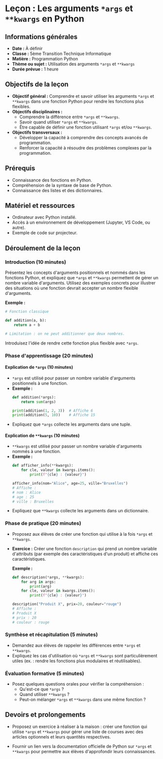 # Leçon : Les arguments `*args` et `**kwargs` en Python

## Informations générales

- **Date :** À définir
- **Classe :** 5ème Transition Technique Informatique
- **Matière :** Programmation Python
- **Thème ou sujet :** Utilisation des arguments `*args` et `**kwargs`
- **Durée prévue :** 1 heure

## Objectifs de la leçon

- **Objectif général :** Comprendre et savoir utiliser les arguments `*args` et `**kwargs` dans une fonction Python pour rendre les fonctions plus flexibles.
- **Objectifs disciplinaires :**
  - Comprendre la différence entre `*args` et `**kwargs`.
  - Savoir quand utiliser `*args` et `**kwargs`.
  - Être capable de définir une fonction utilisant `*args` et/ou `**kwargs`.
- **Objectifs transversaux :**
  - Développer la capacité à comprendre des concepts avancés de programmation.
  - Renforcer la capacité à résoudre des problèmes complexes par la programmation.

## Prérequis

- Connaissance des fonctions en Python.
- Compréhension de la syntaxe de base de Python.
- Connaissance des listes et des dictionnaires.

## Matériel et ressources

- Ordinateur avec Python installé.
- Accès à un environnement de développement (Jupyter, VS Code, ou autre).
- Exemple de code sur projecteur.

## Déroulement de la leçon

### Introduction (10 minutes)

Présentez les concepts d'arguments positionnels et nommés dans les fonctions Python, et expliquez que `*args` et `**kwargs` permettent de gérer un nombre variable d'arguments. Utilisez des exemples concrets pour illustrer des situations où une fonction devrait accepter un nombre flexible d'arguments.

**Exemple :**
```python
# Fonction classique

def addition(a, b):
    return a + b

# Limitation : on ne peut additionner que deux nombres.
```

Introduisez l'idée de rendre cette fonction plus flexible avec `*args`.

### Phase d'apprentissage (20 minutes)

#### Explication de `*args` (10 minutes)

- `*args` est utilisé pour passer un nombre variable d'arguments positionnels à une fonction.
- **Exemple :**
  ```python
  def addition(*args):
      return sum(args)
  
  print(addition(1, 2, 3))  # Affiche 6
  print(addition(5, 10))    # Affiche 15
  ```
- Expliquez que `*args` collecte les arguments dans une tuple.

#### Explication de `**kwargs` (10 minutes)

- `**kwargs` est utilisé pour passer un nombre variable d'arguments nommés à une fonction.
- **Exemple :**
  ```python
  def afficher_info(**kwargs):
      for cle, valeur in kwargs.items():
          print(f"{cle} : {valeur}")
  
  afficher_info(nom="Alice", age=25, ville="Bruxelles")
  # Affiche :
  # nom : Alice
  # age : 25
  # ville : Bruxelles
  ```
- Expliquez que `**kwargs` collecte les arguments dans un dictionnaire.

### Phase de pratique (20 minutes)

- Proposez aux élèves de créer une fonction qui utilise à la fois `*args` et `**kwargs`.
- **Exercice :** Créer une fonction `description` qui prend un nombre variable d'attributs (par exemple des caractéristiques d'un produit) et affiche ces caractéristiques.

  **Exemple :**
  ```python
  def description(*args, **kwargs):
      for arg in args:
          print(arg)
      for cle, valeur in kwargs.items():
          print(f"{cle} : {valeur}")
  
  description("Produit X", prix=20, couleur="rouge")
  # Affiche :
  # Produit X
  # prix : 20
  # couleur : rouge
  ```

### Synthèse et récapitulation (5 minutes)

- Demandez aux élèves de rappeler les différences entre `*args` et `**kwargs`.
- Expliquez les cas d'utilisation où `*args` et `**kwargs` sont particulièrement utiles (ex. : rendre les fonctions plus modulaires et réutilisables).

### Évaluation formative (5 minutes)

- Posez quelques questions orales pour vérifier la compréhension :
  - Qu'est-ce que `*args` ?
  - Quand utiliser `**kwargs` ?
  - Peut-on mélanger `*args` et `**kwargs` dans une même fonction ?

## Devoirs et prolongements

- Proposez un exercice à réaliser à la maison : créer une fonction qui utilise `*args` et `**kwargs` pour gérer une liste de courses avec des articles optionnels et leurs quantités respectives.

- Fournir un lien vers la documentation officielle de Python sur `*args` et `**kwargs` pour permettre aux élèves d'approfondir leurs connaissances.